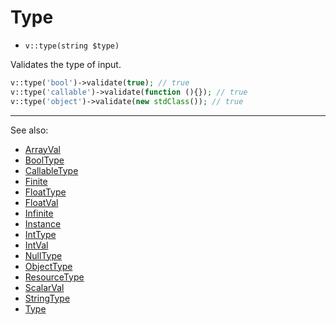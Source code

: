 # Type

- `v::type(string $type)`

Validates the type of input.

```php
v::type('bool')->validate(true); // true
v::type('callable')->validate(function (){}); // true
v::type('object')->validate(new stdClass()); // true
```

***
See also:

  * [ArrayVal](ArrayVal.md)
  * [BoolType](BoolType.md)
  * [CallableType](CallableType.md)
  * [Finite](Finite.md)
  * [FloatType](FloatType.md)
  * [FloatVal](FloatVal.md)
  * [Infinite](Infinite.md)
  * [Instance](Instance.md)
  * [IntType](IntType.md)
  * [IntVal](IntVal.md)
  * [NullType](NullType.md)
  * [ObjectType](ObjectType.md)
  * [ResourceType](ResourceType.md)
  * [ScalarVal](ScalarVal.md)
  * [StringType](StringType.md)
  * [Type](Type.md)
